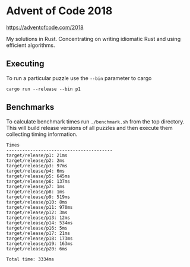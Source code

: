 # Advent of Code 2018

https://adventofcode.com/2018

My solutions in Rust. Concentrating on writing idiomatic Rust and using
efficient algorithms.

## Executing

To run a particular puzzle use the `--bin` parameter to cargo

	cargo run --release --bin p1

## Benchmarks

To calculate benchmark times run `./benchmark.sh` from the top directory. This
will build release versions of all puzzles and then execute them collecting
timing information.

	Times
	----------------------------------------
	target/release/p1: 21ms
	target/release/p2: 2ms
	target/release/p3: 97ms
	target/release/p4: 6ms
	target/release/p5: 645ms
	target/release/p6: 137ms
	target/release/p7: 1ms
	target/release/p8: 1ms
	target/release/p9: 519ms
	target/release/p10: 8ms
	target/release/p11: 970ms
	target/release/p12: 3ms
	target/release/p13: 12ms
	target/release/p14: 534ms
	target/release/p16: 5ms
	target/release/p17: 21ms
	target/release/p18: 173ms
	target/release/p19: 163ms
	target/release/p20: 6ms

	Total time: 3334ms
